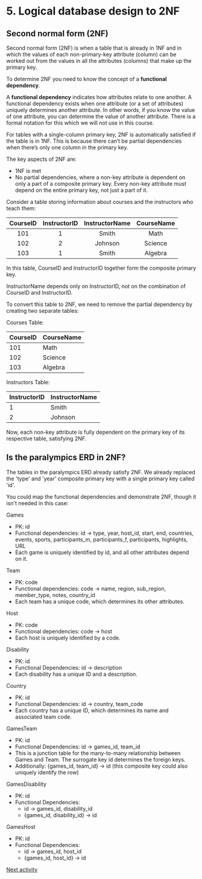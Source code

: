 # 5. Logical database design to 2NF

## Second normal form (2NF)

Second normal form (2NF) is when a table that is already in 1NF and in which the values of each non-primary-key
attribute (column) can be worked out from the values in all the attributes (columns) that make up the primary key.

To determine 2NF you need to know the concept of a **functional dependency**.

A **functional dependency** indicates how attributes relate to one another. A functional dependency exists when one
attribute (or a set of attributes) uniquely determines another attribute. In other words, if you know the value of one
attribute, you can determine the value of another attribute. There is a formal notation for this which we will not use
in this course.

For tables with a single-column primary key, 2NF is automatically satisfied if the table is in 1NF. This is because
there can’t be partial dependencies when there’s only one column in the primary key.

The key aspects of 2NF are:

- 1NF is met
- No partial dependencies, where a non-key attribute is dependent on only a part of a composite primary key.
  Every non-key attribute must depend on the entire primary key, not just a part of it.

Consider a table storing information about courses and the instructors who teach them:

| CourseID | InstructorID | InstructorName | CourseName |
|:--------:|:------------:|:--------------:|:----------:|
|   101    |      	1      |     Smith      |    Math    |
|   102    |      	2      |    Johnson     |  Science   |
|   103    |      	1      |     Smith      |  Algebra   |

In this table, CourseID and InstructorID together form the composite primary key.

InstructorName depends only on InstructorID, not on the combination of CourseID and InstructorID.

To convert this table to 2NF, we need to remove the partial dependency by creating two separate tables:

Courses Table:

| CourseID | CourseName |
|:---------|:-----------|
| 101      | Math       |
| 102      | Science    |
| 103      | Algebra    |

Instructors Table:

| InstructorID | InstructorName |
|:-------------|:---------------|
| 1            | Smith          |
| 2            | Johnson        |

Now, each non-key attribute is fully dependent on the primary key of its respective table, satisfying 2NF.

## Is the paralympics ERD in 2NF?

The tables in the paralympics ERD already satisfy 2NF. We already replaced the 'type' and 'year' composite primary key
with a single primary key called 'id'.

You could map the functional dependencies and demonstrate 2NF, though it isn't needed in this case:

Games

- PK: id
- Functional dependencies: id → type, year, host_id, start, end, countries, events, sports, participants_m,
  participants_f, participants, highlights, URL
- Each game is uniquely identified by id, and all other attributes depend on it.

Team

- PK: code
- Functional dependencies: code → name, region, sub_region, member_type, notes, country_id
- Each team has a unique code, which determines its other attributes.

Host

- PK: code
- Functional dependencies: code → host
- Each host is uniquely identified by a code.

Disability

- PK: id
- Functional Dependencies: id → description
- Each disability has a unique ID and a description.

Country

- PK: id
- Functional Dependencies: id → country, team_code
- Each country has a unique ID, which determines its name and associated team code.

GamesTeam

- PK: id
- Functional Dependencies: id → games_id, team_id
- This is a junction table for the many-to-many relationship between Games and Team. The surrogate key id determines the
  foreign keys.
- Additionally: {games_id, team_id} → id (this composite key could also uniquely identify the row)

GamesDisability

- PK: id
- Functional Dependencies:
    - id → games_id, disability_id
    - {games_id, disability_id} → id

GamesHost

- PK: id
- Functional Dependencies:
    - id → games_id, host_id
    - {games_id, host_id} → id

[Next activity](4-06-logical-design-3nf.md)
